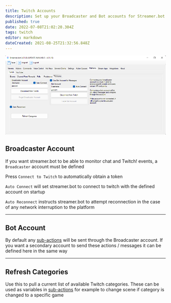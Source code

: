 ```yaml
---
title: Twitch Accounts
description: Set up your Broadcaster and Bot accounts for Streamer.bot to interact with Twitch
published: true
date: 2022-07-08T21:02:20.304Z
tags: twitch
editor: markdown
dateCreated: 2021-08-25T21:32:56.848Z
---
```


![twitch-accounts-019.png](/twitch-accounts-019.png)

## Broadcaster Account

If you want streamer.bot to be able to monitor chat and Twitch! events, a `Broadcaster` account must be defined

Press `Connect to Twitch` to automatically obtain a token 

`Auto Connect` will set streamer.bot to connect to twitch with the defined account on startup

`Auto Reconnect` instructs streamer.bot to attempt reconnection in the case of any network interruption to the platform

***

## Bot Account

By default any [sub-actions](/Sub-Actions#main) will be sent through the Broadcaster account. If you want a secondary account to send these actions / messages it can be defined here in the same way

***

## Refresh Categories

Use this to pull a current list of available Twitch categories. These can be used as variables in [sub-actions](/Sub-Actions#main) for example to change scene if category is changed to a specific game